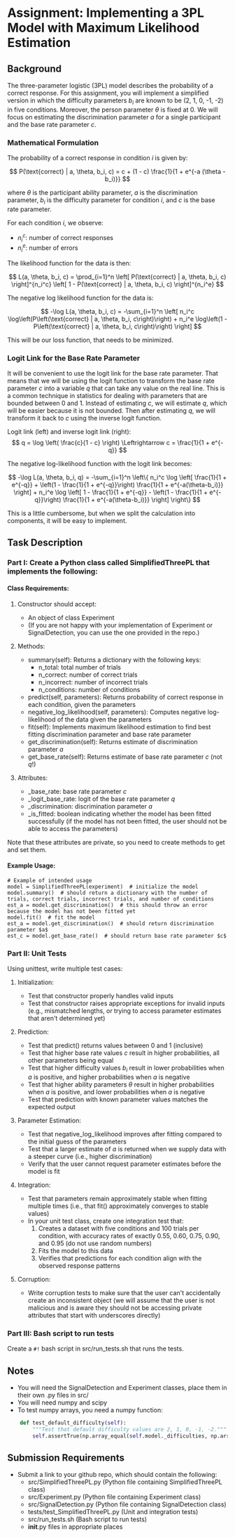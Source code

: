 # Assignment: Implementing a 3PL Model with Maximum Likelihood Estimation

## Background

The three-parameter logistic (3PL) model describes the probability of a correct response. For this assignment, you will implement a simplified version in which the difficulty parameters $b_i$ are known to be (2, 1, 0, -1, -2) in five conditions. Moreover, the person parameter $\theta$ is fixed at 0. We will focus on estimating the discrimination parameter $a$ for a single participant and the base rate parameter $c$.

### Mathematical Formulation

The probability of a correct response in condition $i$ is given by:

$$
P(\text{correct} | a, \theta, b_i, c) = c + (1 - c) \frac{1}{1 + e^{-a (\theta - b_i)}}
$$

where $\theta$ is the participant ability parameter, $a$ is the discrimination parameter, $b_i$ is the difficulty parameter for condition $i$, and $c$ is the base rate parameter. 

For each condition $i$, we observe:
- $n_i^c$: number of correct responses
- $n_i^e$: number of errors

The likelihood function for the data is then:

$$
L(a, \theta, b_i, c) = \prod_{i=1}^n \left[ P(\text{correct} | a, \theta, b_i, c) \right]^{n_i^c} \left[ 1 - P(\text{correct} | a, \theta, b_i, c) \right]^{n_i^e}
$$

The negative log likelihood function for the data is:

$$
-\log L(a, \theta, b_i, c) = -\sum_{i=1}^n \left[ n_i^c \log\left(P\left(\text{correct} | a, \theta, b_i, c\right)\right) + n_i^e \log\left(1 - P\left(\text{correct} | a, \theta, b_i, c\right)\right) \right]
$$

This will be our loss function, that needs to be minimized.

### Logit Link for the Base Rate Parameter

It will be convenient to use the logit link for the base rate parameter. That means that we will be using the logit function to transform the base rate parameter $c$ into a variable $q$ that can take any value on the real line. This is a common technique in statistics for dealing with parameters that are bounded between 0 and 1.  Instead of estimating $c$, we will estimate $q$, which will be easier because it is not bounded.  Then after estimating $q$, we will transform it back to $c$ using the inverse logit function.

Logit link (left) and inverse logit link (right):
$$
q = \log \left( \frac{c}{1 - c} \right) \Leftrightarrow c = \frac{1}{1 + e^{-q}}
$$

The negative log-likelihood function with the logit link becomes:

$$
-\log L(a, \theta, b_i, q) = -\sum_{i=1}^n \left\{
      n_i^c \log \left[ 
         \frac{1}{1 + e^{-q}} + \left(1 - \frac{1}{1 + e^{-q}}\right) \frac{1}{1 + e^{-a(\theta-b_i)}} 
      \right] + 
      n_i^e \log \left[ 
         1 - \frac{1}{1 + e^{-q}} - \left(1 - \frac{1}{1 + e^{-q}}\right) \frac{1}{1 + e^{-a(\theta-b_i)}} 
      \right] 
\right\}
$$

This is a little cumbersome, but when we split the calculation into components, it will be easy to implement.


## Task Description

### Part I: Create a Python class called SimplifiedThreePL that implements the following:

#### Class Requirements:
1. Constructor should accept:
   - An object of class Experiment
   - (If you are not happy with your implementation of Experiment or SignalDetection, you can use the one provided in the repo.)

2. Methods:
   - summary(self): Returns a dictionary with the following keys:
     - n_total: total number of trials
     - n_correct: number of correct trials
     - n_incorrect: number of incorrect trials
     - n_conditions: number of conditions
   - predict(self, parameters): Returns probability of correct response in each condition, given the parameters
   - negative_log_likelihood(self, parameters): Computes negative log-likelihood of the data given the parameters
   - fit(self): Implements maximum likelihood estimation to find best fitting discrimination parameter and base rate parameter
   - get_discrimination(self): Returns estimate of discrimination parameter $a$
   - get_base_rate(self): Returns estimate of base rate parameter $c$ (not $q$!)

3. Attributes:
   - _base_rate: base rate parameter $c$
   - _logit_base_rate: logit of the base rate parameter $q$
   - _discrimination: discrimination parameter $a$
   - _is_fitted: boolean indicating whether the model has been fitted successfully (if the model has not been fitted, the user should not be able to access the parameters)

Note that these attributes are private, so you need to create methods to get and set them.

#### Example Usage:

    # Example of intended usage
    model = SimplifiedThreePL(experiment)  # initialize the model
    model.summary()  # should return a dictionary with the number of trials, correct trials, incorrect trials, and number of conditions
    est_a = model.get_discrimination()  # this should throw an error because the model has not been fitted yet
    model.fit()  # fit the model
    est_a = model.get_discrimination()  # should return discrimination parameter $a$
    est_c = model.get_base_rate()  # should return base rate parameter $c$


### Part II: Unit Tests

Using unittest, write multiple test cases:

1. Initialization:
   - Test that constructor properly handles valid inputs
   - Test that constructor raises appropriate exceptions for invalid inputs (e.g., mismatched lengths, or trying to access parameter estimates that aren't determined yet)

2. Prediction:
   - Test that predict() returns values between 0 and 1 (inclusive)
   - Test that higher base rate values $c$ result in higher probabilities, all other parameters being equal
   - Test that higher difficulty values $b_i$ result in lower probabilities when $a$ is positive, and higher probabilities when $a$ is negative
   - Test that higher ability parameters $\theta$ result in higher probabilities when $a$ is positive, and lower probabilities when $a$ is negative
   - Test that prediction with known parameter values matches the expected output

3. Parameter Estimation:
   - Test that negative_log_likelihood improves after fitting compared to the initial guess of the parameters
   - Test that a larger estimate of $a$ is returned when we supply data with a steeper curve (i.e., higher discrimination)
   - Verify that the user cannot request parameter estimates before the model is fit

4. Integration:
   - Test that parameters remain approximately stable when fitting multiple times (i.e., that fit() approximately converges to stable values)
   - In your unit test class, create one integration test that:
       1. Creates a dataset with five conditions and 100 trials per condition, with accuracy rates of exactly 0.55, 0.60, 0.75, 0.90, and 0.95 (do not use random numbers)
       2. Fits the model to this data
       3. Verifies that predictions for each condition align with the observed response patterns

5. Corruption:
   - Write corruption tests to make sure that the user can't accidentally create an inconsistent object (we will assume that the user is not malicious and is aware they should not be accessing private attributes that start with underscores directly)


### Part III: Bash script to run tests

Create a `#!` bash script in src/run_tests.sh that runs the tests.


## Notes
- You will need the SignalDetection and Experiment classes, place them in their own .py files in src/
- You will need numpy and scipy
- To test numpy arrays, you need a numpy function:

```python
    def test_default_difficulty(self):
        """Test that default difficulty values are 2, 1, 0, -1, -2."""
        self.assertTrue(np.array_equal(self.model._difficulties, np.array([2.0, 1.0, 0.0, -1.0, -2.0])))
```

## Submission Requirements
- Submit a link to your github repo, which should contain the following:
    - src/SimplifiedThreePL.py (Python file containing SimplifiedThreePL class)
    - src/Experiment.py (Python file containing Experiment class)
    - src/SignalDetection.py (Python file containing SignalDetection class)
    - tests/test_SimplifiedThreePL.py (Unit and integration tests)
    - src/run_tests.sh (Bash script to run tests)
    - __init__.py files in appropriate places
